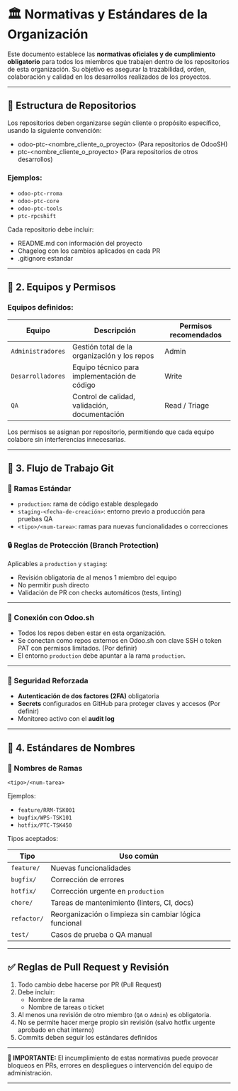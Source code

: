 # 🏛️ Normativas y Estándares de la Organización

Este documento establece las **normativas oficiales y de cumplimiento obligatorio** para todos los miembros que trabajen dentro de los repositorios de esta organización. Su objetivo es asegurar la trazabilidad, orden, colaboración y calidad en los desarrollos realizados de los proyectos.

---

## 📂 Estructura de Repositorios

Los repositorios deben organizarse según cliente o propósito específico, usando la siguiente convención:  
- odoo-ptc-<nombre_cliente_o_proyecto> (Para repositorios de OdooSH)
- ptc-<nombre_cliente_o_proyecto> (Para repositorios de otros desarrollos)

### Ejemplos:
- `odoo-ptc-rroma`
- `odoo-ptc-core`
- `odoo-ptc-tools`
- `ptc-rpcshift`

Cada repositorio debe incluir:
- README.md con información del proyecto
- Chagelog con los cambios aplicados en cada PR
- .gitignore estandar

---

## 👥 2. Equipos y Permisos
  
### Equipos definidos:
| Equipo           | Descripción                                      | Permisos recomendados |
|------------------|--------------------------------------------------|------------------------|
| `Administradores`| Gestión total de la organización y los repos     | Admin                  |
| `Desarrolladores`| Equipo técnico para implementación de código     | Write                  |
| `QA`             | Control de calidad, validación, documentación    | Read / Triage          |

Los permisos se asignan por repositorio, permitiendo que cada equipo colabore sin interferencias innecesarias.

---

## 🔁 3. Flujo de Trabajo Git

### 📌 Ramas Estándar
- `production`: rama de código estable desplegado
- `staging-<fecha-de-creación>`: entorno previo a producción para pruebas QA
- `<tipo>/<num-tarea>`: ramas para nuevas funcionalidades o correcciones

### 🔒 Reglas de Protección (Branch Protection)
Aplicables a `production` y `staging`:
- Revisión obligatoria de al menos 1 miembro del equipo
- No permitir push directo
- Validación de PR con checks automáticos (tests, linting)

---

### 🔗 Conexión con Odoo.sh
- Todos los repos deben estar en esta organización.
- Se conectan como repos externos en Odoo.sh con clave SSH o token PAT con permisos limitados. (Por definir)
- El entorno `production` debe apuntar a la rama `production`.

---

### 🔐 Seguridad Reforzada
- **Autenticación de dos factores (2FA)** obligatoria
- **Secrets** configurados en GitHub para proteger claves y accesos (Por definir)
- Monitoreo activo con el **audit log**

---

## 📝 4. Estándares de Nombres

### 📛 Nombres de Ramas
`<tipo>/<num-tarea>`

Ejemplos:
- `feature/RRM-TSK001`
- `bugfix/WPS-TSK101`
- `hotfix/PTC-TSK450`

Tipos aceptados:

| Tipo       | Uso común                                              |
|------------|--------------------------------------------------------|
| `feature/` | Nuevas funcionalidades                                 |
| `bugfix/`  | Corrección de errores                                  |
| `hotfix/`  | Corrección urgente en `production`                     |
| `chore/`   | Tareas de mantenimiento (linters, CI, docs)            |
| `refactor/`| Reorganización o limpieza sin cambiar lógica funcional |
| `test/`    | Casos de prueba o QA manual                            |


---

## ✅ Reglas de Pull Request y Revisión

1. Todo cambio debe hacerse por PR (Pull Request)
2. Debe incluir:
   - Nombre de la rama
   - Nombre de tareas o ticket
3. Al menos una revisión de otro miembro (`QA` o `Admin`) es obligatoria.
4. No se permite hacer merge propio sin revisión (salvo hotfix urgente aprobado en chat interno)
5. Commits deben seguir los estándares definidos

---

**🔔 IMPORTANTE:** El incumplimiento de estas normativas puede provocar bloqueos en PRs, errores en despliegues o intervención del equipo de administración.

---

